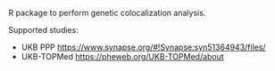 R package to perform genetic colocalization analysis.

Supported studies:
- UKB PPP https://www.synapse.org/#!Synapse:syn51364943/files/
- UKB-TOPMed https://pheweb.org/UKB-TOPMed/about